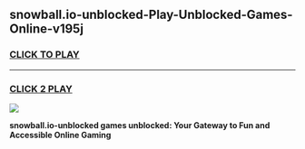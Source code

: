
## snowball.io-unblocked-Play-Unblocked-Games-Online-v195j
<h3>
<a href="https://premium76.site?title=snowball.io-unblocked&ref=25A">CLICK TO PLAY</a></h3>
<hr>

<h3>
<a href="https://premium76.site?title=snowball.io-unblocked&ref=25A">CLICK 2 PLAY</a>
  
</h3>

<a href="https://premium76.site?title=snowball.io-unblocked&ref=25A"><img src="https://clearcache.store/games.png"></a>


**snowball.io-unblocked games unblocked: Your Gateway to Fun and Accessible Online Gaming**
